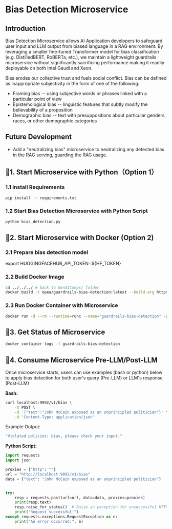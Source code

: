 # Bias Detection Microservice

## Introduction

Bias Detection Microservice allows AI Application developers to safeguard user input and LLM output from biased language in a RAG environment. By leveraging a smaller fine-tuned Transformer model for bias classification (e.g. DistilledBERT, RoBERTa, etc.), we maintain a lightweight guardrails microservice without significantly sacrificing performance making it readily deployable on both Intel Gaudi and Xeon.

Bias erodes our collective trust and fuels social conflict. Bias can be defined as inappropriate subjectivity in the form of one of the following:

- Framing bias -- using subjective words or phrases linked with a particular point of view
- Epistemological bias -- linguistic features that subtly modify the believability of a proposition
- Demographic bias -- text with presuppositions about particular genders, races, or other demographic categories

## Future Development

- Add a "neutralizing bias" microservice to neutralizing any detected bias in the RAG serving, guarding the RAG usage.

## 🚀1. Start Microservice with Python（Option 1）

### 1.1 Install Requirements

```bash
pip install -r requirements.txt
```

### 1.2 Start Bias Detection Microservice with Python Script

```bash
python bias_detection.py
```

## 🚀2. Start Microservice with Docker (Option 2)

### 2.1 Prepare bias detection model

export HUGGINGFACEHUB_API_TOKEN=${HF_TOKEN}

### 2.2 Build Docker Image

```bash
cd ../../../ # back to GenAIComps/ folder
docker build -t opea/guardrails-bias-detection:latest --build-arg https_proxy=$https_proxy --build-arg http_proxy=$http_proxy -f comps/guardrails/src/bias_detection/Dockerfile .
```

### 2.3 Run Docker Container with Microservice

```bash
docker run -d --rm --runtime=runc --name="guardrails-bias-detection" -p 9092:9092 --ipc=host -e http_proxy=$http_proxy -e https_proxy=$https_proxy -e HUGGINGFACEHUB_API_TOKEN=${HF_TOKEN} -e HF_TOKEN=${HF_TOKEN} opea/guardrails-bias-detection:latest
```

## 🚀3. Get Status of Microservice

```bash
docker container logs -f guardrails-bias-detection
```

## 🚀4. Consume Microservice Pre-LLM/Post-LLM

Once microservice starts, users can use examples (bash or python) below to apply bias detection for both user's query (Pre-LLM) or LLM's response (Post-LLM)

**Bash:**

```bash
curl localhost:9092/v1/bias \
    -X POST \
    -d '{"text":"John McCain exposed as an unprincipled politician"}' \
    -H 'Content-Type: application/json'
```

Example Output:

```bash
"Violated policies: bias, please check your input."
```

**Python Script:**

```python
import requests
import json

proxies = {"http": ""}
url = "http://localhost:9092/v1/bias"
data = {"text": "John McCain exposed as an unprincipled politician"}


try:
    resp = requests.post(url=url, data=data, proxies=proxies)
    print(resp.text)
    resp.raise_for_status()  # Raise an exception for unsuccessful HTTP status codes
    print("Request successful!")
except requests.exceptions.RequestException as e:
    print("An error occurred:", e)
```
